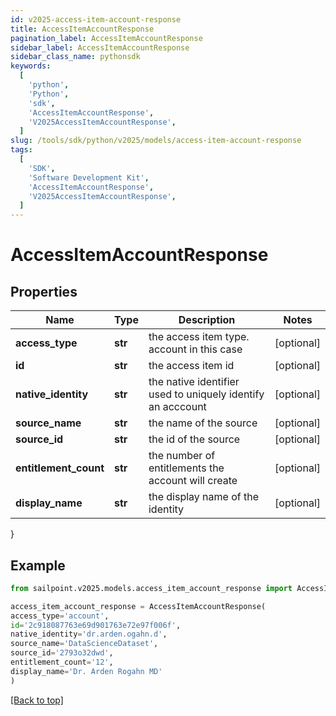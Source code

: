 ```yaml
---
id: v2025-access-item-account-response
title: AccessItemAccountResponse
pagination_label: AccessItemAccountResponse
sidebar_label: AccessItemAccountResponse
sidebar_class_name: pythonsdk
keywords:
  [
    'python',
    'Python',
    'sdk',
    'AccessItemAccountResponse',
    'V2025AccessItemAccountResponse',
  ]
slug: /tools/sdk/python/v2025/models/access-item-account-response
tags:
  [
    'SDK',
    'Software Development Kit',
    'AccessItemAccountResponse',
    'V2025AccessItemAccountResponse',
  ]
---
```


# AccessItemAccountResponse

## Properties

| Name | Type | Description | Notes |
| --- | --- | --- | --- |
| **access_type** | **str** | the access item type. account in this case | [optional] |
| **id** | **str** | the access item id | [optional] |
| **native_identity** | **str** | the native identifier used to uniquely identify an acccount | [optional] |
| **source_name** | **str** | the name of the source | [optional] |
| **source_id** | **str** | the id of the source | [optional] |
| **entitlement_count** | **str** | the number of entitlements the account will create | [optional] |
| **display_name** | **str** | the display name of the identity | [optional] |

}

## Example

```python
from sailpoint.v2025.models.access_item_account_response import AccessItemAccountResponse

access_item_account_response = AccessItemAccountResponse(
access_type='account',
id='2c918087763e69d901763e72e97f006f',
native_identity='dr.arden.ogahn.d',
source_name='DataScienceDataset',
source_id='2793o32dwd',
entitlement_count='12',
display_name='Dr. Arden Rogahn MD'
)

```

[[Back to top]](#)
